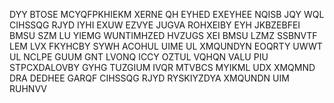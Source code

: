 DYY BTOSE MCYQFPKHIEKM XERNE QH EYHED EXEYHEE NQISB JQY WQL CIHSSQG RJYD IYHI EXUW EZVYE JUGVA ROHXEIBY EYH JKBZEBFEI BMSU SZM LU YIEMG WUNTIMHZED HVZUGS XEI BMSU LZMZ SSBNVTF LEM LVX FKYHCBY SYWH ACOHUL UIME UL XMQUNDYN EOQRTY UWWT UL NCLPE GUUM GNT LVONQ ICCY OZTUL VQHQN VALU PIU STPCXDALOVBY GYHG TUZGIUM IVQR MTVBCS MYIKML UDX XMQMND DRA DEDHEE GARQF CIHSSQG RJYD RYSKIYZDYA XMQUNDN UIM RUHNVV

